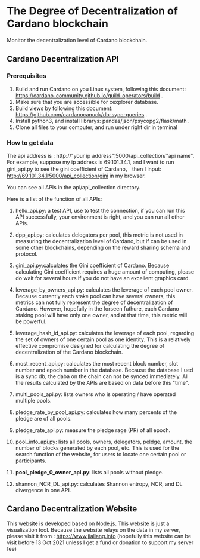# The Degree of Decentralization of Cardano blockchain
Monitor the decentralization level of Cardano blockchain.

## Cardano Decentralization API
### Prerequisites
1. Build and run Cardano on you Linux system, following this document: https://cardano-community.github.io/guild-operators/build  .
2. Make sure that you are accessible for cexplorer database.
3. Build views by following this document: https://github.com/cardanocanuck/db-sync-queries  .
4. Install python3, and install librarys: pandas/json/psycopg2/flask/math  .
5. Clone all files to your computer, and run <python3 api_launcher.py> under right dir in terminal

### How to get data 
The api address is : http://"your ip address":5000/api_collection/"api name". For example, suppose my ip address is 69.101.34.1, and I want to run gini_api.py to see the gini coefficient of Cardano， then I input: http://69.101.34.1:5000/api_collection/gini  in my browser.

You can see all APIs in the api/api_collection directory.

Here is a list of the function of all APIs:
 1. hello_api.py: a test API, use to test the connection, if you can run this API successfully, your environment is right, and you can run all other APIs.

 2. dpp_api.py: calculates delegators per pool, this metric is not used in measuring the decentralization level of Cardano, but if can be used in some other blockchains, depending on the reward sharing schema and protocol. 

 3. gini_api.py:calculates the Gini coefficient of Cardano. Because calculating Gini coefficient requires a huge amount of computing, please do wait for several hours if you do not have an excellent graphics card.

 4. leverage_by_owners_api.py: calculates the leverage of each pool owner. Because currently each stake pool can have several owners, this metrics can not fully represent the degree of decentralization of Cardano. However, hopefully in the forseen futhure, each Cardano staking pool will have only one owner, and at that time, this metric will be powerful.
 
 5. leverage_hash_id_api.py: calculates the leverage of each pool, regarding the set of owners of one certain pool as one identity. This is a relatively effective compromise designed for calculating the degree of decentralization of the Cardano blockchain.

 6. most_recent_api.py: calculates the most recent block number, slot number and epoch number in the database. Because the database I ued is a sync db, the daba on the chain can not be synced immediately. All the results calculated by the APIs are based on data before this "time".

 7. multi_pools_api.py: lists owners who is operating / have operated multiple pools. 

 8. pledge_rate_by_pool_api.py: calculates how many percents of the pledge are of all pools.

 9. pledge_rate_api.py: measure the pledge rage (PR) of all epoch.

 10. pool_info_api.py: lists all pools, owners, delegators, peldge, amount, the number of blocks generated by each pool, etc. This is used for the search function of the website, for users to locate one certain pool or participants.

 11. **pool_pledge_0_owner_api.py**: lists all pools without pledge.
 
 12. shannon_NCR_DL_api.py: calculates Shannon entropy, NCR, and DL divergence in one API.
 
 
## Cardano Decentralization Website
This website is developed based on Node.js. This website is just a visualization tool. 
Because the website relays on the data in my server, please visit it from : https://www.jialiang.info (hopefully this website can be visit before 13 Oct 2021 unless I get a fund or donation to support my server fee)


